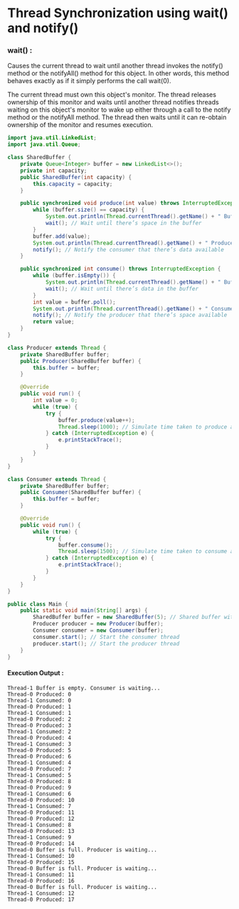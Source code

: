 # Thread Synchronization using wait() and notify()

### wait() :

Causes the current thread to wait until another thread invokes the notify() method or the notifyAll() method for this object. 
In other words, this method behaves exactly as if it simply performs the call wait(0).

The current thread must own this object's monitor. The thread releases ownership of this monitor and waits until another thread notifies threads waiting on this object's monitor to wake up either through a call to the notify method or the notifyAll method. The thread then waits until it can re-obtain ownership of the monitor and resumes execution.

```java
import java.util.LinkedList;
import java.util.Queue;

class SharedBuffer {
    private Queue<Integer> buffer = new LinkedList<>();
    private int capacity;
    public SharedBuffer(int capacity) {
        this.capacity = capacity;
    }

    public synchronized void produce(int value) throws InterruptedException {
        while (buffer.size() == capacity) {
            System.out.println(Thread.currentThread().getName() + " Buffer is full. Producer is waiting...");
            wait(); // Wait until there’s space in the buffer
        }
        buffer.add(value);
        System.out.println(Thread.currentThread().getName() + " Produced: " + value);
        notify(); // Notify the consumer that there’s data available
    }

    public synchronized int consume() throws InterruptedException {
        while (buffer.isEmpty()) {
            System.out.println(Thread.currentThread().getName() + " Buffer is empty. Consumer is waiting...");
            wait(); // Wait until there’s data in the buffer
        }
        int value = buffer.poll();
        System.out.println(Thread.currentThread().getName() + " Consumed: " + value);
        notify(); // Notify the producer that there’s space available
        return value;
    }
}

class Producer extends Thread {
    private SharedBuffer buffer;
    public Producer(SharedBuffer buffer) {
        this.buffer = buffer;
    }

    @Override
    public void run() {
        int value = 0;
        while (true) {
            try {
                buffer.produce(value++);
                Thread.sleep(1000); // Simulate time taken to produce an item
            } catch (InterruptedException e) {
                e.printStackTrace();
            }
        }
    }
}

class Consumer extends Thread {
    private SharedBuffer buffer;
    public Consumer(SharedBuffer buffer) {
        this.buffer = buffer;
    }

    @Override
    public void run() {
        while (true) {
            try {
                buffer.consume();
                Thread.sleep(1500); // Simulate time taken to consume an item
            } catch (InterruptedException e) {
                e.printStackTrace();
            }
        }
    }
}

public class Main {
    public static void main(String[] args) {
        SharedBuffer buffer = new SharedBuffer(5); // Shared buffer with capacity 5
        Producer producer = new Producer(buffer);
        Consumer consumer = new Consumer(buffer);
        consumer.start(); // Start the consumer thread
        producer.start(); // Start the producer thread
    }
}
```

#### Execution Output :
```
Thread-1 Buffer is empty. Consumer is waiting...
Thread-0 Produced: 0
Thread-1 Consumed: 0
Thread-0 Produced: 1
Thread-1 Consumed: 1
Thread-0 Produced: 2
Thread-0 Produced: 3
Thread-1 Consumed: 2
Thread-0 Produced: 4
Thread-1 Consumed: 3
Thread-0 Produced: 5
Thread-0 Produced: 6
Thread-1 Consumed: 4
Thread-0 Produced: 7
Thread-1 Consumed: 5
Thread-0 Produced: 8
Thread-0 Produced: 9
Thread-1 Consumed: 6
Thread-0 Produced: 10
Thread-1 Consumed: 7
Thread-0 Produced: 11
Thread-0 Produced: 12
Thread-1 Consumed: 8
Thread-0 Produced: 13
Thread-1 Consumed: 9
Thread-0 Produced: 14
Thread-0 Buffer is full. Producer is waiting...
Thread-1 Consumed: 10
Thread-0 Produced: 15
Thread-0 Buffer is full. Producer is waiting...
Thread-1 Consumed: 11
Thread-0 Produced: 16
Thread-0 Buffer is full. Producer is waiting...
Thread-1 Consumed: 12
Thread-0 Produced: 17
```
